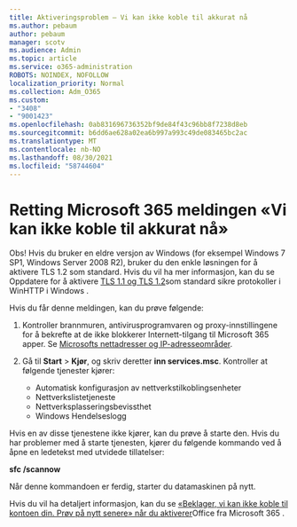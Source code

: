 ```yaml
---
title: Aktiveringsproblem – Vi kan ikke koble til akkurat nå
ms.author: pebaum
author: pebaum
manager: scotv
ms.audience: Admin
ms.topic: article
ms.service: o365-administration
ROBOTS: NOINDEX, NOFOLLOW
localization_priority: Normal
ms.collection: Adm_O365
ms.custom:
- "3408"
- "9001423"
ms.openlocfilehash: 0ab831696736352bf9de84f43c96bb8f7238d8eb
ms.sourcegitcommit: b6dd6ae628a02ea6b997a993c49de083465bc2ac
ms.translationtype: MT
ms.contentlocale: nb-NO
ms.lasthandoff: 08/30/2021
ms.locfileid: "58744604"
---
```

# <a name="fixing-the-microsoft-365-apps-we-are-unable-to-connect-right-now-message"></a>Retting Microsoft 365 meldingen «Vi kan ikke koble til akkurat nå»

Obs! Hvis du bruker en eldre versjon av Windows (for eksempel Windows 7 SP1, Windows Server 2008 [](https://download.microsoft.com/download/0/6/5/0658B1A7-6D2E-474F-BC2C-D69E5B9E9A68/MicrosoftEasyFix51044.msi) R2), bruker du den enkle løsningen for å aktivere TLS 1.2 som standard. Hvis du vil ha mer informasjon, kan du se Oppdatere for å aktivere [TLS 1.1 og TLS 1.2](https://support.microsoft.com/topic/update-to-enable-tls-1-1-and-tls-1-2-as-default-secure-protocols-in-winhttp-in-windows-c4bd73d2-31d7-761e-0178-11268bb10392)som standard sikre protokoller i WinHTTP i Windows .

Hvis du får denne meldingen, kan du prøve følgende:

1. Kontroller brannmuren, antivirusprogramvaren og proxy-innstillingene for å bekrefte at de ikke blokkerer Internett-tilgang til Microsoft 365 apper. Se [Microsofts nettadresser og IP-adresseområder](https://docs.microsoft.com/office365/enterprise/urls-and-ip-address-ranges).

2. Gå til **Start**  >  **Kjør**, og skriv deretter **inn services.msc**. Kontroller at følgende tjenester kjører:
    - Automatisk konfigurasjon av nettverkstilkoblingsenheter
    - Nettverkslistetjeneste
    - Nettverksplasseringsbevissthet
    - Windows Hendelseslogg

Hvis en av disse tjenestene ikke kjører, kan du prøve å starte den. Hvis du har problemer med å starte tjenesten, kjører du følgende kommando ved å åpne en ledetekst med utvidede tillatelser:

**sfc /scannow**

Når denne kommandoen er ferdig, starter du datamaskinen på nytt.

Hvis du vil ha detaljert informasjon, kan du se [«Beklager, vi kan ikke koble til kontoen din. Prøv på nytt senere» når du aktiverer](https://docs.microsoft.com/office/troubleshoot/activation-installation/issue-when-activate-office-from-office-365)Office fra Microsoft 365 .